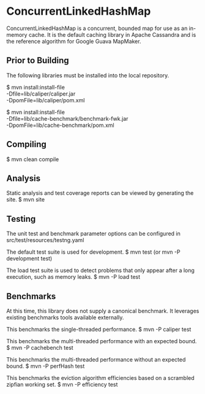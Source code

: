 ConcurrentLinkedHashMap
========================

ConcurrentLinkedHashMap is a concurrent, bounded map for use as an in-memory
cache. It is the default caching library in Apache Cassandra and is the
reference algorithm for Google Guava MapMaker.

Prior to Building
--------------------
The following libraries must be installed into the local repository. 

$ mvn install:install-file \
    -Dfile=lib/caliper/caliper.jar \
    -DpomFile=lib/caliper/pom.xml

$ mvn install:install-file \
    -Dfile=lib/cache-benchmark/benchmark-fwk.jar \
    -DpomFile=lib/cache-benchmark/pom.xml

Compiling
--------------------
$ mvn clean compile

Analysis
--------------------
Static analysis and test coverage reports can be viewed by generating the site.
$ mvn site

Testing
--------------------
The unit test and benchmark parameter options can be configured in
src/test/resources/testng.yaml

The default test suite is used for development.
$ mvn test (or mvn -P development test)

The load test suite is used to detect problems that only appear after a long
execution, such as memory leaks.
$ mvn -P load test

Benchmarks
--------------------
At this time, this library does not supply a canonical benchmark. It leverages
existing benchmarks tools available externally.

This benchmarks the single-threaded performance.
$ mvn -P caliper test

This benchmarks the multi-threaded performance with an expected bound.
$ mvn -P cachebench test

This benchmarks the multi-threaded performance without an expected bound.
$ mvn -P perfHash test

This benchmarks the eviction algorithm efficiencies based on a scrambled zipfian
working set.
$ mvn -P efficiency test
